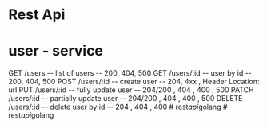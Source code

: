 # Rest Api

# user - service


GET /users -- list of users -- 200, 404, 500
GET /users/:id -- user by id -- 200, 404, 500
POST /users/:id -- create user -- 204, 4xx , Header Location: url
PUT /users/:id -- fully update user -- 204/200 , 404 , 400 , 500
PATCH /users/:id -- partially update user -- 204/200 , 404 , 400 , 500
DELETE /users/:id -- delete user by id -- 204 , 404 , 400 #   r e s t _ a p i _ g o l a n g  
 #   r e s t _ a p i _ g o l a n g  
 